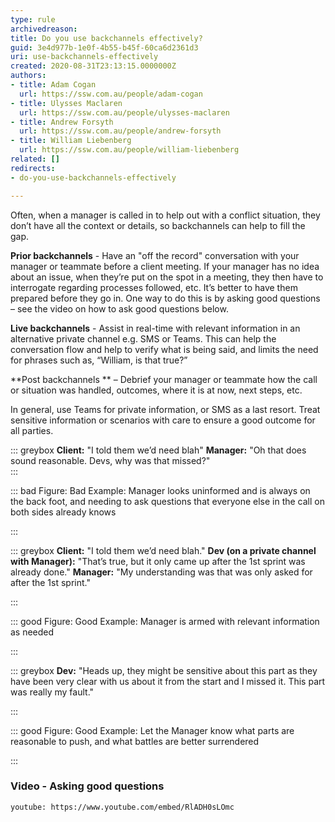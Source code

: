 ```yaml
---
type: rule
archivedreason: 
title: Do you use backchannels effectively?
guid: 3e4d977b-1e0f-4b55-b45f-60ca6d2361d3
uri: use-backchannels-effectively
created: 2020-08-31T23:13:15.0000000Z
authors:
- title: Adam Cogan
  url: https://ssw.com.au/people/adam-cogan
- title: Ulysses Maclaren
  url: https://ssw.com.au/people/ulysses-maclaren
- title: Andrew Forsyth
  url: https://ssw.com.au/people/andrew-forsyth
- title: William Liebenberg
  url: https://ssw.com.au/people/william-liebenberg
related: []
redirects:
- do-you-use-backchannels-effectively

---
```


Often, when a manager is called in to help out with a conflict situation, they don’t have all the context or details, so backchannels can help to fill the gap.

<!--endintro-->

**Prior backchannels** - Have an "off the record" conversation with your manager or teammate before a client meeting. If your manager has no idea about an issue, when they’re put on the spot in a meeting, they then have to interrogate regarding processes followed, etc. It’s better to have them prepared before they go in. One way to do this is by asking good questions – see the video on how to ask good questions below.

**Live backchannels** - Assist in real-time with relevant information in an alternative private channel e.g. SMS or Teams. This can help the conversation flow and help to verify what is being said, and limits the need for phrases such as, “William, is that true?”

**Post backchannels ** – Debrief your manager or teammate how the call or situation was handled, outcomes, where it is at now, next steps, etc.

In general, use Teams for private information, or SMS as a last resort. Treat sensitive information or scenarios with care to ensure a good outcome for all parties.


::: greybox
 **Client:** "I told them we’d need blah"
 **Manager:** "Oh that does sound reasonable. Devs, why was that missed?"  
:::


::: bad
Figure: Bad Example: Manager looks uninformed and is always on the back foot, and needing to ask questions that everyone else in the call on both sides already knows


:::


::: greybox
 **Client:** "I told them we’d need blah."
 **Dev (on a private channel with Manager):** "That’s true, but it only came up after the 1st sprint was already done."
 **Manager:** "My understanding was that was only asked for after the 1st sprint."

:::


::: good
Figure: Good Example: Manager is armed with relevant information as needed


:::


::: greybox
 **Dev:** "Heads up, they might be sensitive about this part as they have been very clear with us about it from the start and I missed it. This part was really my fault."

:::


::: good
Figure: Good Example: Let the Manager know what parts are reasonable to push, and what battles are better surrendered

:::

### Video - Asking good questions


`youtube: https://www.youtube.com/embed/RlADH0sLOmc`
